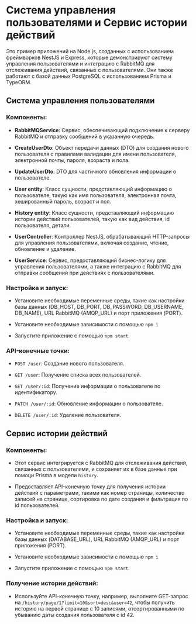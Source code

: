 # Система управления пользователями и Сервис истории действий

Это пример приложений на Node.js, созданных с использованием фреймворков NestJS и Express, которые демонстрируют систему управления пользователями и интеграцию с RabbitMQ для отслеживания действий, связанных с пользователями. Они также работают с базой данных PostgreSQL с использованием Prisma и TypeORM.

## Система управления пользователями

### Компоненты:

- **RabbitMQService**: Сервис, обеспечивающий подключение к серверу RabbitMQ и отправку сообщений в указанную очередь.

- **CreateUserDto**: Объект передачи данных (DTO) для создания нового пользователя с правилами валидации для имени пользователя, электронной почты, пароля, возраста и пола.

- **UpdateUserDto**: DTO для частичного обновления информации о пользователе.

- **User entity**: Класс сущности, представляющий информацию о пользователе, такую как имя пользователя, электронная почта, хешированный пароль, возраст и пол.

- **History entity**: Класс сущности, представляющий информацию истории действий пользователей, такую как вид действия, id пользователя, детали.

- **UserController**: Контроллер NestJS, обрабатывающий HTTP-запросы для управления пользователями, включая создание, чтение, обновление и удаление.

- **UserService**: Сервис, предоставляющий бизнес-логику для управления пользователями, а также интеграцию с RabbitMQ для отправки сообщений при действиях с пользователями.

### Настройка и запуск:

- Установите необходимые переменные среды, такие как настройки базы данных (DB_HOST, DB_PORT, DB_PASSWORD, DB_USERNAME, DB_NAME), URL RabbitMQ (AMQP_URL) и порт приложения (PORT).

- Установите необходимые зависимости с помощью `npm i`

- Запустите приложение с помощью `npm start`.

### API-конечные точки:

- `POST /user`: Создание нового пользователя.

- `GET /user`: Получение списка всех пользователей.

- `GET /user/:id`: Получение информации о пользователе по идентификатору.

- `PATCH /user/:id`: Обновление информации о пользователе.

- `DELETE /user/:id`: Удаление пользователя.

## Сервис истории действий

### Компоненты:

- Этот сервис интегрируется с RabbitMQ для отслеживания действий, связанных с пользователями, и сохраняет их в базе данных при помоци Prisma в модели `history`.

- Предоставляет API-конечную точку для получения истории действий с параметрами, такими как номер страницы, количество записей на странице, сортировка по дате создания и фильтрация по id пользователей.

### Настройка и запуск:

- Установите необходимые переменные среды, такие как настройки базы данных (DATABASE_URL), URL RabbitMQ (AMQP_URL) и порт приложения (PORT).

- Установите необходимые зависимости с помощью `npm i`

- Запустите приложение с помощью `npm start`.

### Получение истории действий:

- Используйте API-конечную точку, например, выполните GET-запрос на `/history/page/1?limit=10&sort=desc&user=42`, чтобы получить историю на первой странице с 10 записями, отсортированными по убыванию даты создания пользователя с id 42.
